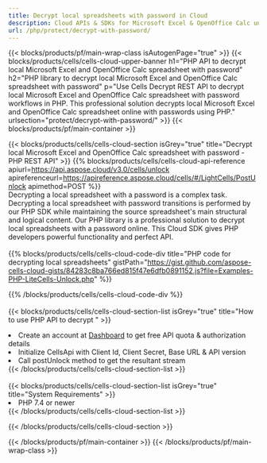 ```yaml
---
title: Decrypt local spreadsheets with password in Cloud 
description: Cloud APIs & SDKs for Microsoft Excel & OpenOffice Calc unlock. Spreadsheets decrypt by the Cells Cloud API. SDK support kinds of development languages. They include Android, C#, Go, Java, NodeJS, Perl, PHP, Python, Ruby, and swift. 
url: /php/protect/decrypt-with-password/
---
```



{{< blocks/products/pf/main-wrap-class isAutogenPage="true" >}}
{{< blocks/products/cells/cells-cloud-upper-banner h1="PHP API to decrypt local Microsoft Excel and OpenOffice Calc spreadsheet with password" h2="PHP library to decrypt local Microsoft Excel and OpenOffice Calc spreadsheet with password" p="Use Cells Decrypt REST API to decrypt local Microsoft Excel and OpenOffice Calc spreadsheet with password workflows in PHP. This professional solution decrypts local Microsoft Excel and OpenOffice Calc spreadsheet online with passwords using PHP." urlsection="protect/decrypt-with-password/" >}}
{{< blocks/products/pf/main-container >}}

{{< blocks/products/cells/cells-cloud-section isGrey="true"  title="Decrypt local Microsoft Excel and OpenOffice Calc spreadsheet with password - PHP REST API" >}}
{{% blocks/products/cells/cells-cloud-api-reference  apiurl=https://api.aspose.cloud/v3.0/cells/unlock  apireferenceurl=https://apireference.aspose.cloud/cells/#/LightCells/PostUnlock  apimethod=POST %}}
<br/>
Decrypting a local spreadsheet with a password is a complex task. Decrypting a local spreadsheet with password transitions is performed by our PHP SDK while maintaining the source spreadsheet's main structural and logical content. Our PHP library is a professional solution to decrypt local spreadsheets with a password online. This Cloud SDK gives PHP developers powerful functionality and perfect API.
<br/>
<br/>
{{% blocks/products/cells/cells-cloud-code-div title="PHP code for decrypting local spreadsheets" gistPath="https://gist.github.com/aspose-cells-cloud-gists/84283c8ba766ed815f47e6dfb0891152.js?file=Examples-PHP-LiteCells-Unlock.php" %}}
  
{{% /blocks/products/cells/cells-cloud-code-div  %}}
<br/>
<br/>
{{< blocks/products/cells/cells-cloud-section-list isGrey="true"  title="How to use PHP API to decrypt " >}}
<li>Create an account at <a href="https://dashboard.aspose.cloud/">Dashboard</a> to get free API quota & authorization details</li>
<li>Initialize CellsApi with Client Id, Client Secret, Base URL & API version</li>
<li>Call postUnlock method to get the resultant stream</li>
{{< /blocks/products/cells/cells-cloud-section-list >}}
<br/>
<br/>
{{< blocks/products/cells/cells-cloud-section-list isGrey="true"  title="System Requirements" >}}
<li>PHP 7.4 or newer</li>
{{< /blocks/products/cells/cells-cloud-section-list >}}

{{< /blocks/products/cells/cells-cloud-section >}}

{{< /blocks/products/pf/main-container >}}
{{< /blocks/products/pf/main-wrap-class >}}
